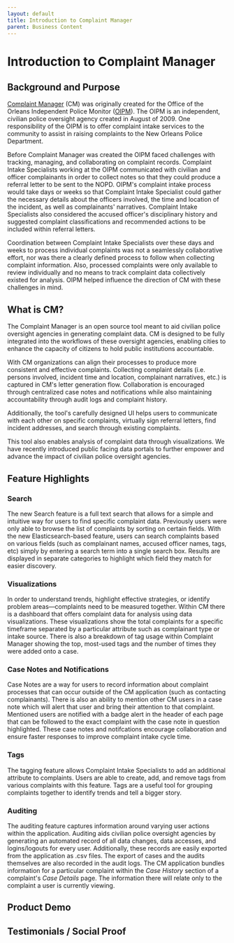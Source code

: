 ```yaml
---
layout: default
title: Introduction to Complaint Manager
parent: Business Content
---
```


# Introduction to Complaint Manager

## Background and Purpose

[Complaint Manager](https://github.com/PublicDataWorks/complaint-manager) (CM) was originally created for the Office of the Orleans Independent Police Monitor ([OIPM](http://nolaipm.gov/about-oipm/)). The OIPM is an independent, civilian police oversight agency created in August of 2009. One responsibility of the OIPM is to offer complaint intake services to the community to assist in raising complaints to the New Orleans Police Department.

Before Complaint Manager was created the OIPM faced challenges with tracking, managing, and collaborating on complaint records. Complaint Intake Specialists working at the OIPM communicated with civilian and officer complainants in order to collect notes so that they could produce a referral letter to be sent to the NOPD. OIPM's complaint intake process would take days or weeks so that Complaint Intake Specialist could gather the necessary details about the officers involved, the time and location of the incident, as well as complainants' narratives. Complaint Intake Specialists also considered the accused officer's disciplinary history and suggested complaint classifications and recommended actions to be included within referral letters.

Coordination between Complaint Intake Specialists over these days and weeks to process individual complaints was not a seamlessly collaborative effort, nor was there a clearly defined process to follow when collecting complaint information. Also, processed complaints were only available to review individually and no means to track complaint data collectively existed for analysis. OIPM helped influence the direction of CM with these challenges in mind.

## What is CM?

The Complaint Manager is an open source tool meant to aid civilian police oversight agencies in generating complaint data. CM is designed to be fully integrated into the workflows of these oversight agencies, enabling cities to enhance the capacity of citizens to hold public institutions accountable.

With CM organizations can align their processes to produce more consistent and effective complaints. Collecting complaint details (i.e. persons involved, incident time and location, complainant narratives, etc.) is captured in CM's letter generation flow. Collaboration is encouraged through centralized case notes and notifications while also maintaining accountability through audit logs and complaint history.

Additionally, the tool's carefully designed UI helps users to communicate with each other on specific complaints, virtually sign referral letters, find incident addresses, and search through existing complaints.

This tool also enables analysis of complaint data through visualizations. We have recently introduced public facing data portals to further empower and advance the impact of civilian police oversight agencies.

## Feature Highlights

### Search

The new Search feature is a full text search that allows for a simple and intuitive way for users to find specific complaint data. Previously users were only able to browse the list of complaints by sorting on certain fields. With the new Elasticsearch-based feature, users can search complaints based on various fields (such as complainant names, accused officer names, tags, etc) simply by entering a search term into a single search box. Results are displayed in separate categories to highlight which field they match for easier discovery.

### Visualizations

In order to understand trends, highlight effective strategies, or identify problem areas—complaints need to be measured together. Within CM there is a dashboard that offers complaint data for analysis using data visualizations. These visualizations show the total complaints for a specific timeframe separated by a particular attribute such as complainant type or intake source. There is also a breakdown of tag usage within Complaint Manager showing the top, most-used tags and the number of times they were added onto a case.

### Case Notes and Notifications

Case Notes are a way for users to record information about complaint processes that can occur outside of the CM application (such as contacting complainants). There is also an ability to mention other CM users in a case note which will alert that user and bring their attention to that complaint. Mentioned users are notified with a badge alert in the header of each page that can be followed to the exact complaint with the case note in question highlighted. These case notes and notifcations encourage collaboration and ensure faster responses to improve complaint intake cycle time.

### Tags

The tagging feature allows Complaint Intake Specialists to add an additional attribute to complaints. Users are able to create, add, and remove tags from various complaints with this feature. Tags are a useful tool for grouping complaints together to identify trends and tell a bigger story.

### Auditing

The auditing feature captures information around varying user actions within the application. Auditing aids civilian police oversight agencies by generating an automated record of all data changes, data accesses, and logins/logouts for every user. Additionally, these records are easily exported from the application as .csv files. The export of cases and the audits themselves are also recorded in the audit logs. The CM application bundles information for a particular complaint within the _Case History_ section of a complaint's _Case Details_ page. The information there will relate only to the complaint a user is currently viewing.

## Product Demo

## Testimonials / Social Proof
